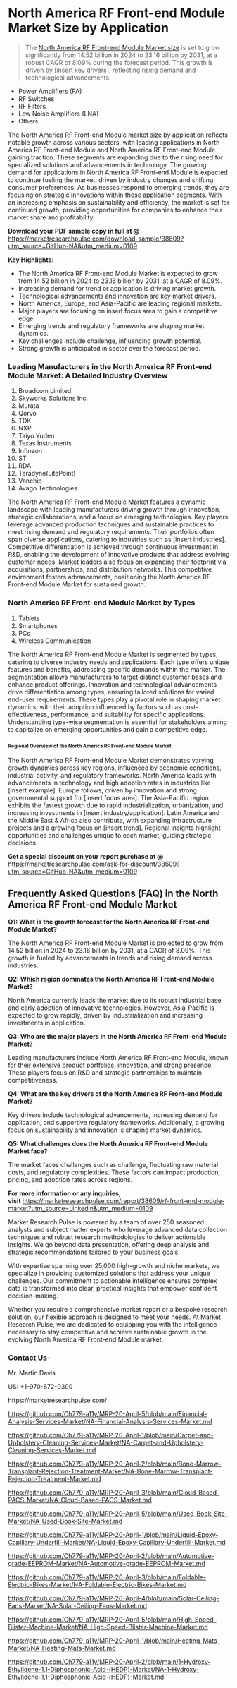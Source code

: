 <h1>North America RF Front-end Module Market&nbsp;Size by Application</h1><blockquote><p>The <a href="https://marketresearchpulse.com/download-sample/38609?utm_source=GitHub-NA&amp;utm_medium=0109">North America RF Front-end Module Market size</a> is set to grow significantly from 14.52 billion in 2024 to 23.16 billion by 2031, at a robust CAGR of 8.09% during the forecast period. This growth is driven by [insert key drivers], reflecting rising demand and technological advancements.</p></blockquote><ul><li>Power Amplifiers (PA) <li> RF Switches <li> RF Filters <li> Low Noise Amplifiers (LNA) <li> Others</li></ul><p>The North America RF Front-end Module market size by application reflects notable growth across various sectors, with leading applications in North America RF Front-end Module and North America RF Front-end Module gaining traction. These segments are expanding due to the rising need for specialized solutions and advancements in technology. The growing demand for applications in North America RF Front-end Module is expected to continue fueling the market, driven by industry changes and shifting consumer preferences. As businesses respond to emerging trends, they are focusing on strategic innovations within these application segments. With an increasing emphasis on sustainability and efficiency, the market is set for continued growth, providing opportunities for companies to enhance their market share and profitability.</p><p><strong>Download your PDF sample copy in full at @ </strong><a href="https://marketresearchpulse.com/download-sample/38609?utm_source=GitHub-NA&amp;utm_medium=0109">https://marketresearchpulse.com/download-sample/38609?utm_source=GitHub-NA&amp;utm_medium=0109</a></p><p><strong>Key Highlights: </strong></p><ul><li>The North America RF Front-end Module Market is expected to grow from 14.52 billion in 2024 to 23.16 billion by 2031, at a CAGR of 8.09%.</li><li>Increasing demand for trend or application is driving market growth.</li><li>Technological advancements and innovation are key market drivers.</li><li>North America, Europe, and Asia-Pacific are leading regional markets.</li><li>Major players are focusing on insert focus area to gain a competitive edge.</li><li>Emerging trends and regulatory frameworks are shaping market dynamics.</li><li>Key challenges include challenge, influencing growth potential.</li><li>Strong growth is anticipated in sector over the forecast period.</li></ul><h3>Leading Manufacturers in the North America RF Front-end Module Market: A Detailed Industry Overview</h3><ol><li>Broadcom Limited</li><li>Skyworks Solutions Inc.</li><li>Murata</li><li>Qorvo</li><li>TDK</li><li>NXP</li><li>Taiyo Yuden</li><li>Texas Instruments</li><li>Infineon</li><li>ST</li><li>RDA</li><li>Teradyne(LitePoint)</li><li>Vanchip</li><li>Avago Technologies</li></ol><div class="flex max-w-full flex-col flex-grow"><div class="min-h-8 text-message flex w-full flex-col items-end gap-2 whitespace-normal break-words [.text-message+&amp;]:mt-5" dir="auto" data-message-author-role="assistant" data-message-id="fd8432e4-4910-450d-b182-61b7bfb0a01f" data-message-model-slug="gpt-4o"><div class="flex w-full flex-col gap-1 empty:hidden first:pt-[3px]"><div class="markdown prose w-full break-words dark:prose-invert light"><p>The North America RF Front-end Module Market features a dynamic landscape with leading manufacturers driving growth through innovation, strategic collaborations, and a focus on emerging technologies. Key players leverage advanced production techniques and sustainable practices to meet rising demand and regulatory requirements. Their portfolios often span diverse applications, catering to industries such as [insert industries]. Competitive differentiation is achieved through continuous investment in R&amp;D, enabling the development of innovative products that address evolving customer needs. Market leaders also focus on expanding their footprint via acquisitions, partnerships, and distribution networks. This competitive environment fosters advancements, positioning the North America RF Front-end Module Market for sustained growth.</p></div></div></div></div><h3>North America RF Front-end Module Market by Types</h3><ol><li>Tablets <li> Smartphones <li> PCs <li> Wireless Communication</li></ol><div class="flex max-w-full flex-col flex-grow"><div class="min-h-8 text-message flex w-full flex-col items-end gap-2 whitespace-normal break-words [.text-message+&amp;]:mt-5" dir="auto" data-message-author-role="assistant" data-message-id="084470be-0bb7-4664-bddf-5156b4f41249" data-message-model-slug="gpt-4o-mini"><div class="flex w-full flex-col gap-1 empty:hidden first:pt-[3px]"><div class="markdown prose w-full break-words dark:prose-invert light"><p>The North America RF Front-end Module Market is segmented by types, catering to diverse industry needs and applications. Each type offers unique features and benefits, addressing specific demands within the market. The segmentation allows manufacturers to target distinct customer bases and enhance product offerings. Innovation and technological advancements drive differentiation among types, ensuring tailored solutions for varied end-user requirements. These types play a pivotal role in shaping market dynamics, with their adoption influenced by factors such as cost-effectiveness, performance, and suitability for specific applications. Understanding type-wise segmentation is essential for stakeholders aiming to capitalize on emerging opportunities and gain a competitive edge.</p></div></div></div></div><h3><span style="font-size: 11px;">Regional Overview of the North America RF Front-end Module Market</span></h3><div class="flex max-w-full flex-col flex-grow"><div class="min-h-8 text-message flex w-full flex-col items-end gap-2 whitespace-normal break-words [.text-message+&amp;]:mt-5" dir="auto" data-message-author-role="assistant" data-message-id="e9038762-ce64-4e30-91c9-9bd413514231" data-message-model-slug="gpt-4o-mini"><div class="flex w-full flex-col gap-1 empty:hidden first:pt-[3px]"><div class="markdown prose w-full break-words dark:prose-invert light"><p>The North America RF Front-end Module Market demonstrates varying growth dynamics across key regions, influenced by economic conditions, industrial activity, and regulatory frameworks. North America leads with advancements in technology and high adoption rates in industries like [insert example]. Europe follows, driven by innovation and strong governmental support for [insert focus area]. The Asia-Pacific region exhibits the fastest growth due to rapid industrialization, urbanization, and increasing investments in [insert industry/application]. Latin America and the Middle East &amp; Africa also contribute, with expanding infrastructure projects and a growing focus on [insert trend]. Regional insights highlight opportunities and challenges unique to each market, guiding strategic decisions.</p></div></div></div></div><p><strong>Get a special discount on your report purchase at @ </strong><a href="https://marketresearchpulse.com/ask-for-discount/38609?utm_source=GitHub-NA&amp;utm_medium=0109">https://marketresearchpulse.com/ask-for-discount/38609?utm_source=GitHub-NA&amp;utm_medium=0109</a></p><h2>Frequently Asked Questions (FAQ) in the North America RF Front-end Module Market</h2><p><strong>Q1: What is the growth forecast for the North America RF Front-end Module Market?</strong></p><p>The North America RF Front-end Module Market is projected to grow from 14.52 billion in 2024 to 23.16 billion by 2031, at a CAGR of 8.09%. This growth is fueled by advancements in trends and rising demand across industries.</p><p><strong>Q2: Which region dominates the North America RF Front-end Module Market?</strong></p><p>North America currently leads the market due to its robust industrial base and early adoption of innovative technologies. However, Asia-Pacific is expected to grow rapidly, driven by industrialization and increasing investments in application.</p><p><strong>Q3: Who are the major players in the North America RF Front-end Module Market?</strong></p><p>Leading manufacturers include North America RF Front-end Module, known for their extensive product portfolios, innovation, and strong presence. These players focus on R&amp;D and strategic partnerships to maintain competitiveness.</p><p><strong>Q4: What are the key drivers of the North America RF Front-end Module Market?</strong></p><p>Key drivers include technological advancements, increasing demand for application, and supportive regulatory frameworks. Additionally, a growing focus on sustainability and innovation is shaping market dynamics.</p><p><strong>Q5: What challenges does the North America RF Front-end Module Market face?</strong></p><p>The market faces challenges such as challenge, fluctuating raw material costs, and regulatory complexities. These factors can impact production, pricing, and adoption rates across regions.</p><p><strong>For more information or any inquiries, visit&nbsp;</strong><a href="https://marketresearchpulse.com/report/38609/rf-front-end-module-market?utm_source=Linkedin&utm_medium=0109">https://marketresearchpulse.com/report/38609/rf-front-end-module-market?utm_source=Linkedin&utm_medium=0109</a></p><p>Market Research Pulse is powered by a team of over 250 seasoned analysts and subject matter experts who leverage advanced data collection techniques and robust research methodologies to deliver actionable insights. We go beyond data presentation, offering deep analysis and strategic recommendations tailored to your business goals.</p><p>With expertise spanning over 25,000 high-growth and niche markets, we specialize in providing customized solutions that address your unique challenges. Our commitment to actionable intelligence ensures complex data is transformed into clear, practical insights that empower confident decision-making.</p><p>Whether you require a comprehensive market report or a bespoke research solution, our flexible approach is designed to meet your needs. At Market Research Pulse, we are dedicated to equipping you with the intelligence necessary to stay competitive and achieve sustainable growth in the evolving North America RF Front-end Module market.</p><h3><strong>Contact Us-</strong></h3><p>Mr. Martin Davis</p><p>US: +1-970-672-0390</p><p>https://marketresearchpulse.com/</p><p><a href="https://github.com/Ch779-a11y/MRP-20-April-5/blob/main/Financial-Analysis-Services-Market/NA-Financial-Analysis-Services-Market.md">https://github.com/Ch779-a11y/MRP-20-April-5/blob/main/Financial-Analysis-Services-Market/NA-Financial-Analysis-Services-Market.md</a></p><p><a href="https://github.com/Ch779-a11y/MRP-20-April-1/blob/main/Carpet-and-Upholstery-Cleaning-Services-Market/NA-Carpet-and-Upholstery-Cleaning-Services-Market.md">https://github.com/Ch779-a11y/MRP-20-April-1/blob/main/Carpet-and-Upholstery-Cleaning-Services-Market/NA-Carpet-and-Upholstery-Cleaning-Services-Market.md</a></p><p><a href="https://github.com/Ch779-a11y/MRP-20-April-2/blob/main/Bone-Marrow-Transplant-Rejection-Treatment-Market/NA-Bone-Marrow-Transplant-Rejection-Treatment-Market.md">https://github.com/Ch779-a11y/MRP-20-April-2/blob/main/Bone-Marrow-Transplant-Rejection-Treatment-Market/NA-Bone-Marrow-Transplant-Rejection-Treatment-Market.md</a></p><p><a href="https://github.com/Ch779-a11y/MRP-20-April-3/blob/main/Cloud-Based-PACS-Market/NA-Cloud-Based-PACS-Market.md">https://github.com/Ch779-a11y/MRP-20-April-3/blob/main/Cloud-Based-PACS-Market/NA-Cloud-Based-PACS-Market.md</a></p><p><a href="https://github.com/Ch779-a11y/MRP-20-April-5/blob/main/Used-Book-Site-Market/NA-Used-Book-Site-Market.md">https://github.com/Ch779-a11y/MRP-20-April-5/blob/main/Used-Book-Site-Market/NA-Used-Book-Site-Market.md</a></p><p><a href="https://github.com/Ch779-a11y/MRP-20-April-1/blob/main/Liquid-Epoxy-Capillary-Underfill-Market/NA-Liquid-Epoxy-Capillary-Underfill-Market.md">https://github.com/Ch779-a11y/MRP-20-April-1/blob/main/Liquid-Epoxy-Capillary-Underfill-Market/NA-Liquid-Epoxy-Capillary-Underfill-Market.md</a></p><p><a href="https://github.com/Ch779-a11y/MRP-20-April-2/blob/main/Automotive-grade-EEPROM-Market/NA-Automotive-grade-EEPROM-Market.md">https://github.com/Ch779-a11y/MRP-20-April-2/blob/main/Automotive-grade-EEPROM-Market/NA-Automotive-grade-EEPROM-Market.md</a></p><p><a href="https://github.com/Ch779-a11y/MRP-20-April-3/blob/main/Foldable-Electric-Bikes-Market/NA-Foldable-Electric-Bikes-Market.md">https://github.com/Ch779-a11y/MRP-20-April-3/blob/main/Foldable-Electric-Bikes-Market/NA-Foldable-Electric-Bikes-Market.md</a></p><p><a href="https://github.com/Ch779-a11y/MRP-20-April-4/blob/main/Solar-Ceiling-Fans-Market/NA-Solar-Ceiling-Fans-Market.md">https://github.com/Ch779-a11y/MRP-20-April-4/blob/main/Solar-Ceiling-Fans-Market/NA-Solar-Ceiling-Fans-Market.md</a></p><p><a href="https://github.com/Ch779-a11y/MRP-20-April-5/blob/main/High-Speed-Blister-Machine-Market/NA-High-Speed-Blister-Machine-Market.md">https://github.com/Ch779-a11y/MRP-20-April-5/blob/main/High-Speed-Blister-Machine-Market/NA-High-Speed-Blister-Machine-Market.md</a></p><p><a href="https://github.com/Ch779-a11y/MRP-20-April-1/blob/main/Heating-Mats-Market/NA-Heating-Mats-Market.md">https://github.com/Ch779-a11y/MRP-20-April-1/blob/main/Heating-Mats-Market/NA-Heating-Mats-Market.md</a></p><p><a href="https://github.com/Ch779-a11y/MRP-20-April-2/blob/main/1-Hydroxy-Ethylidene-1,1-Diphosphonic-Acid-(HEDP)-Market/NA-1-Hydroxy-Ethylidene-1,1-Diphosphonic-Acid-(HEDP)-Market.md">https://github.com/Ch779-a11y/MRP-20-April-2/blob/main/1-Hydroxy-Ethylidene-1,1-Diphosphonic-Acid-(HEDP)-Market/NA-1-Hydroxy-Ethylidene-1,1-Diphosphonic-Acid-(HEDP)-Market.md</a></p>
